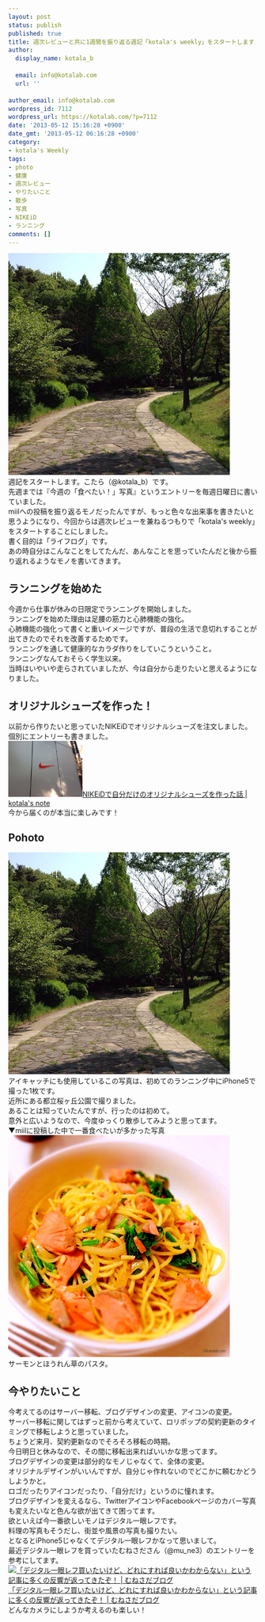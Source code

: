 ```yaml
---
layout: post
status: publish
published: true
title: 週次レビューと共に1週間を振り返る週記「kotala's weekly」をスタートします
author:
  display_name: kotala_b

  email: info@kotalab.com
  url: ''

author_email: info@kotalab.com
wordpress_id: 7112
wordpress_url: https://kotalab.com/?p=7112
date: '2013-05-12 15:16:28 +0900'
date_gmt: '2013-05-12 06:16:28 +0900'
category:
- kotala's Weekly
tags:
- photo
- 健康
- 週次レビュー
- やりたいこと
- 散歩
- 写真
- NIKEiD
- ランニング
comments: []
---
```

<p><img src="/wp-content/uploads/slooProImg_20130509203804.jpg" alt="slooProImg_20130509203804.jpg" width="448" height="448" class="alignnone size-full wp-image-7073" /><br />
週記をスタートします。こたら（@kotala_b）です。<br />
先週までは『今週の「食べたい！」写真』というエントリーを毎週日曜日に書いていました。<br />
miilへの投稿を振り返るモノだったんですが、もっと色々な出来事を書きたいと思うようになり、今回からは週次レビューを兼ねるつもりで「kotala's weekly」をスタートすることにしました。<br />
書く目的は「ライフログ」です。<br />
あの時自分はこんなことをしてたんだ、あんなことを思っていたんだと後から振り返れるようなモノを書いてきます。<br />
</p>
<!--more-->
<h2>ランニングを始めた</h2>
<p>今週から仕事が休みの日限定でランニングを開始しました。<br />
ランニングを始めた理由は足腰の筋力と心肺機能の強化。<br />
心肺機能の強化って書くと重いイメージですが、普段の生活で息切れすることが出てきたのでそれを改善するためです。<br />
ランニングを通して健康的なカラダ作りをしていこうということ。<br />
ランニングなんておそらく学生以来。<br />
当時はいやいや走らされていましたが、今は自分から走りたいと思えるようになりました。</p>
<h2>オリジナルシューズを作った！</h2>
<p>以前から作りたいと思っていたNIKEiDでオリジナルシューズを注文しました。<br />
個別にエントリーも書きました。<br />
<a href="/nike-id-my-shoes" target="_blank"><img  class="alignleft" src="/wp-content/uploads/nike_130511-448x336.jpg" alt="NIKEiDで自分だけのオリジナルシューズを作った話 | kotala's note" width="150" /></a><a href="/nike-id-my-shoes" target="_blank">NIKEiDで自分だけのオリジナルシューズを作った話 | kotala's note</a><br style="clear:both;" />今から届くのが本当に楽しみです！</p>
<h2>Pohoto</h2>
<p><img src="/wp-content/uploads/slooProImg_20130509203804.jpg" alt="slooProImg_20130509203804.jpg" width="448" height="448" class="alignnone size-full wp-image-7073" /><br />
アイキャッチにも使用しているこの写真は、初めてのランニング中にiPhone5で撮った1枚です。<br />
近所にある都立桜ヶ丘公園で撮りました。<br />
あることは知っていたんですが、行ったのは初めて。<br />
意外と広いようなので、今度ゆっくり散歩してみようと思ってます。<br />
▼miilに投稿した中で一番食べたいが多かった写真<br />
<img src="/wp-content/uploads/weekly_130512_01.jpg" alt="weekly_130512_01" width="448" height="448" class="alignnone size-full wp-image-7113" /><br />
サーモンとほうれん草のパスタ。</p>
<h2>今やりたいこと</h2>
<p>今考えてるのはサーバー移転、ブログデザインの変更、アイコンの変更。<br />
サーバー移転に関してはずっと前から考えていて、ロリポップの契約更新のタイミングで移転しようと思っていました。<br />
ちょうど来月、契約更新なのでそろそろ移転の時期。<br />
今日明日と休みなので、その間に移転出来ればいいかな思ってます。<br />
ブログデザインの変更は部分的なモノじゃなくて、全体の変更。<br />
オリジナルデザインがいいんですが、自分じゃ作れないのでどこかに頼むかどうしようかと。<br />
ロゴだったりアイコンだったり、「自分だけ」というのに憧れます。<br />
ブログデザインを変えるなら、TwitterアイコンやFacebookページのカバー写真も変えたいなと色んな欲が出てきて困ってます。<br />
欲といえば今一番欲しいモノはデジタル一眼レフです。<br />
料理の写真もそうだし、街並や風景の写真も撮りたい。<br />
となるとiPhone5じゃなくてデジタル一眼レフかなって思いまして。<br />
最近デジタル一眼レフを買っていたむねさださん（@mu_ne3）のエントリーを参考にしてます。<br />
<a href="http://munesada.com/2013/04/10/blog-1878" target="_blank"><img  class="alignleft" src="https://capture.heartrails.com/150x130?http://munesada.com/2013/04/10/blog-1878" alt="「デジタル一眼レフ買いたいけど、どれにすれば良いかわからない」という記事に多くの反響が返ってきたぞ！ | むねさだブログ" width="150" height="130" /></a><a href="http://munesada.com/2013/04/10/blog-1878" target="_blank">「デジタル一眼レフ買いたいけど、どれにすれば良いかわからない」という記事に多くの反響が返ってきたぞ！ | むねさだブログ</a><a href="https://b.hatena.ne.jp/entry/http://munesada.com/2013/04/10/blog-1878" target="_blank"><img border="0" src="https://b.hatena.ne.jp/entry/image/http://munesada.com/2013/04/10/blog-1878" alt="" /></a><br style="clear:both;" />どんなカメラにしようか考えるのも楽しい！</p>
